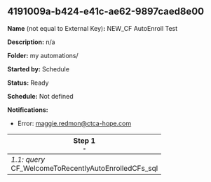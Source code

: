 ## 4191009a-b424-e41c-ae62-9897caed8e00

**Name** (not equal to External Key)**:** NEW_CF AutoEnroll Test

**Description:** n/a

**Folder:** my automations/

**Started by:** Schedule

**Status:** Ready

**Schedule:** Not defined

**Notifications:**

* Error: maggie.redmon@ctca-hope.com

| Step 1<br>_<small>-</small>_ |
| --- |
| _1.1: query_<br>CF_WelcomeToRecentlyAutoEnrolledCFs_sql |

